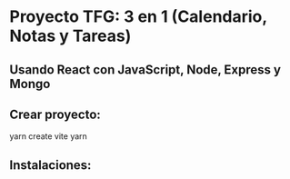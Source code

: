 # Proyecto TFG: 3 en 1 (Calendario, Notas y Tareas)

## Usando React con JavaScript, Node, Express y Mongo

## Crear proyecto:
yarn create vite
yarn

## Instalaciones: